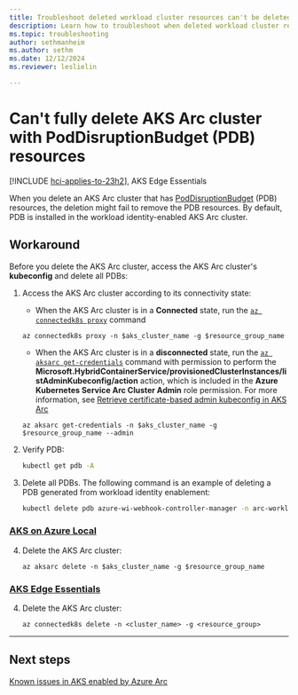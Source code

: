 ```yaml
---
title: Troubleshoot deleted workload cluster resources can't be deleted
description: Learn how to troubleshoot when deleted workload cluster resources can't be deleted.
ms.topic: troubleshooting
author: sethmanheim
ms.author: sethm
ms.date: 12/12/2024
ms.reviewer: leslielin

---
```


# Can't fully delete AKS Arc cluster with PodDisruptionBudget (PDB) resources

[!INCLUDE [hci-applies-to-23h2](includes/hci-applies-to-23h2.md)], AKS Edge Essentials

When you delete an AKS Arc cluster that has [PodDisruptionBudget](https://kubernetes.io/docs/tasks/run-application/configure-pdb/) (PDB) resources, the deletion might fail to remove the PDB resources. By default, PDB is installed in the workload identity-enabled AKS Arc cluster.

## Workaround

Before you delete the AKS Arc cluster, access the AKS Arc cluster's **kubeconfig** and delete all PDBs:

1. Access the AKS Arc cluster according to its connectivity state:

   - When the AKS Arc cluster is in a **Connected** state, run the [`az connectedk8s proxy`](/cli/azure/connectedk8s#az-connectedk8s-proxy) command

   ```azurecli
   az connectedk8s proxy -n $aks_cluster_name -g $resource_group_name 
   ```
   
   - When the AKS Arc cluster is in a **disconnected** state, run the [`az aksarc get-credentials`](/cli/azure/aksarc#az-aksarc-get-credentials) command with permission to perform the **Microsoft.HybridContainerService/provisionedClusterInstances/listAdminKubeconfig/action** action, which is included in the **Azure Kubernetes Service Arc Cluster Admin** role permission. For more information, see [Retrieve certificate-based admin kubeconfig in AKS Arc](/aks/aksarc/retrieve-admin-kubeconfig#retrieve-the-certificate-based-admin-kubeconfig-using-az-cli)

   ```azurecli
   az aksarc get-credentials -n $aks_cluster_name -g $resource_group_name --admin
   ```

1. Verify PDB:

   ```bash
   kubectl get pdb -A 
   ```

1. Delete all PDBs. The following command is an example of deleting a PDB generated from workload identity enablement:

   ```bash
   kubectl delete pdb azure-wi-webhook-controller-manager -n arc-workload-identity 
   ```

### [AKS on Azure Local](#tab/aks-on-azure-local)

4. Delete the AKS Arc cluster:

   ```azurecli
   az aksarc delete -n $aks_cluster_name -g $resource_group_name
   ```

### [AKS Edge Essentials](#tab/aks-edge-essentials)

4. Delete the AKS Arc cluster:

   ```azurecli
   az connectedk8s delete -n <cluster_name> -g <resource_group>
   ```

---

## Next steps

[Known issues in AKS enabled by Azure Arc](aks-known-issues.md)
